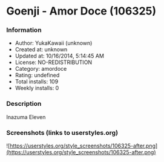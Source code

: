 # Goenji - Amor Doce (106325)

### Information
- Author: YukaKawaii (unknown)
- Created at: unknown
- Updated at: 10/16/2014, 5:14:45 AM
- License: NO-REDISTRIBUTION
- Category: amordoce
- Rating: undefined
- Total installs: 109
- Weekly installs: 0


### Description
Inazuma Eleven


### Screenshots (links to userstyles.org)
![https://userstyles.org/style_screenshots/106325-after.png](https://userstyles.org/style_screenshots/106325-after.png)


